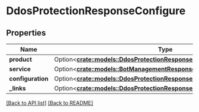 # DdosProtectionResponseConfigure

## Properties

Name | Type | Description | Notes
------------ | ------------- | ------------- | -------------
**product** | Option<[**crate::models::DdosProtectionResponseProductProduct**](DdosProtectionResponseProductProduct.md)> |  | 
**service** | Option<[**crate::models::BotManagementResponseServiceService**](BotManagementResponseServiceService.md)> |  | 
**configuration** | Option<[**crate::models::DdosProtectionResponseConfigurationConfiguration**](DdosProtectionResponseConfigurationConfiguration.md)> |  | 
**_links** | Option<[**crate::models::DdosProtectionResponseLinksLinks**](DdosProtectionResponseLinksLinks.md)> |  | 

[[Back to API list]](../README.md#documentation-for-api-endpoints) [[Back to README]](../README.md)


